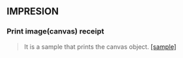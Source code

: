 ## IMPRESION


### Print image(canvas) receipt

> It is a sample that prints the canvas object. [[sample]](https://pcm500.github.io/pcm500w/index.html)
